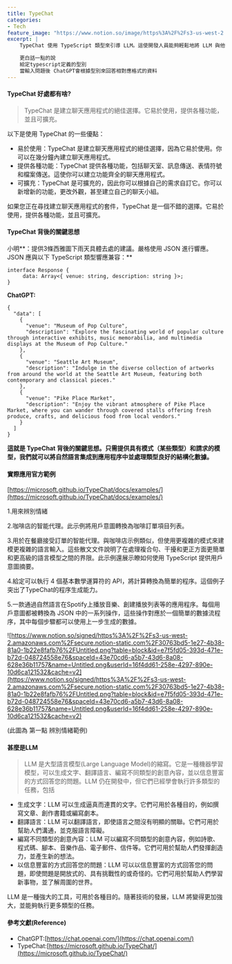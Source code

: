 ```yaml
---
title: TypeChat
categories:
- Tech
feature_image: "https://www.notion.so/image/https%3A%2F%2Fs3-us-west-2.amazonaws.com%2Fsecure.notion-static.com%2F9be9eaf8-4594-4f4d-af92-a85ffcc1b00d%2Ftypechat.png?table=block&id=94b6bb80-4cf8-4f05-b31c-1dca048e7de0&spaceId=43e70cd6-a5b7-43d6-8a08-628e36b11757&width=2000&userId=16f4dd61-258e-4297-890e-10d6ca121532&cache=v2"  
excerpt: |
    TypeChat 使用 TypeScript 類型來引導 LLM。這使開發人員能夠輕鬆地將 LLM 與他們的應用程式集成，並確保 LLM 的輸出符合預期的格式。

    更白話一點的說
    給定typescript定義的型別
    當輸入問題後 ChatGPT會根據型別來回答相對應格式的資料  
---
```




#### TypeChat 好處都有啥?

> TypeChat 是建立聊天應用程式的絕佳選擇。它易於使用，提供各種功能，並且可擴充。

以下是使用 TypeChat 的一些優點：

- 易於使用：TypeChat 是建立聊天應用程式的絕佳選擇，因為它易於使用。你可以在幾分鐘內建立聊天應用程式。
- 提供各種功能：TypeChat 提供各種功能，包括聊天室、訊息傳送、表情符號和檔案傳送。這使你可以建立功能齊全的聊天應用程式。
- 可擴充：TypeChat 是可擴充的，因此你可以根據自己的需求自訂它。你可以新增新的功能，更改外觀，甚至建立自己的聊天小組。

如果您正在尋找建立聊天應用程式的套件，TypeChat 是一個不錯的選擇。它易於使用，提供各種功能，並且可擴充。

#### **TypeChat 背後的關鍵思想**

小明**：提供3條西雅圖下雨天具體去處的建議。嚴格使用 JSON 進行響應。 JSON 應與以下 TypeScript 類型響應兼容：**

```tsx
interface Response {
     data: Array<{ venue: string, description: string }>;
}
```

**ChatGPT:**

```tsx
{
  "data": [
    {
      "venue": "Museum of Pop Culture",
      "description": "Explore the fascinating world of popular culture through interactive exhibits, music memorabilia, and multimedia displays at the Museum of Pop Culture."
    },
    {
      "venue": "Seattle Art Museum",
      "description": "Indulge in the diverse collection of artworks from around the world at the Seattle Art Museum, featuring both contemporary and classical pieces."
    },
    {
      "venue": "Pike Place Market",
      "description": "Enjoy the vibrant atmosphere of Pike Place Market, where you can wander through covered stalls offering fresh produce, crafts, and delicious food from local vendors."
    }
  ]
}
```

**這就是 TypeChat 背後的關鍵思想。只需提供具有模式（某些類型）和請求的模型，我們就可以將自然語言集成到應用程序中並處理類型良好的結構化數據。**

#### 實際應用官方範例

[https://microsoft.github.io/TypeChat/docs/examples/](https://microsoft.github.io/TypeChat/docs/examples/)

1.用來辨別情緒

2.咖啡店的智能代理。此示例將用戶意圖轉換為咖啡訂單項目列表。

3.用於在餐廳接受訂單的智能代理。與咖啡店示例類似，但使用更複雜的模式來建模更複雜的語言輸入。這些散文文件說明了在處理複合句、干擾和更正方面更簡單和更高級的語言模型之間的界限。此示例還展示瞭如何使用 TypeScript 提供用戶意圖摘要。

4.給定可以執行 4 個基本數學運算符的 API，將計算轉換為簡單的程序。這個例子突出了TypeChat的程序生成能力。

5.一款通過自然語言在Spotify上播放音樂、創建播放列表等的應用程序。每個用戶意圖都被轉換為 JSON 中的一系列操作，這些操作對應於一個簡單的數據流程序，其中每個步驟都可以使用上一步生成的數據。

![https://www.notion.so/signed/https%3A%2F%2Fs3-us-west-2.amazonaws.com%2Fsecure.notion-static.com%2F30763bd5-1e27-4b38-81a0-1b22e8fafb76%2FUntitled.png?table=block&id=e7f5fd05-393d-471e-b72d-048724558e76&spaceId=43e70cd6-a5b7-43d6-8a08-628e36b11757&name=Untitled.png&userId=16f4dd61-258e-4297-890e-10d6ca121532&cache=v2](https://www.notion.so/signed/https%3A%2F%2Fs3-us-west-2.amazonaws.com%2Fsecure.notion-static.com%2F30763bd5-1e27-4b38-81a0-1b22e8fafb76%2FUntitled.png?table=block&id=e7f5fd05-393d-471e-b72d-048724558e76&spaceId=43e70cd6-a5b7-43d6-8a08-628e36b11757&name=Untitled.png&userId=16f4dd61-258e-4297-890e-10d6ca121532&cache=v2)

(此圖為 第一點 辨別情緒範例)

#### 甚麼是LLM

> LLM 是大型語言模型(Large Language Model)的縮寫。它是一種機器學習模型，可以生成文字、翻譯語言、編寫不同類型的創意內容，並以信息豐富的方式回答您的問題。LLM 仍在開發中，但它們已經學會執行許多類型的任務，包括

- 生成文字：LLM 可以生成逼真而連貫的文字。它們可用於各種目的，例如撰寫文章、創作書籍或編寫劇本。
- 翻譯語言：LLM 可以翻譯語言，即使語言之間沒有明顯的關聯。它們可用於幫助人們溝通，並克服語言障礙。
- 編寫不同類型的創意內容：LLM 可以編寫不同類型的創意內容，例如詩歌、程式碼、腳本、音樂作品、電子郵件、信件等。它們可用於幫助人們發揮創造力，並產生新的想法。
- 以信息豐富的方式回答您的問題：LLM 可以以信息豐富的方式回答您的問題，即使問題是開放式的、具有挑戰性的或奇怪的。它們可用於幫助人們學習新事物，並了解周圍的世界。

LLM 是一種強大的工具，可用於各種目的。隨著技術的發展，LLM 將變得更加強大，並能夠執行更多類型的任務。

#### 參考文獻(Reference)

- ChatGPT:[https://chat.openai.com/](https://chat.openai.com/)
- TypeChat:[https://microsoft.github.io/TypeChat/](https://microsoft.github.io/TypeChat/)